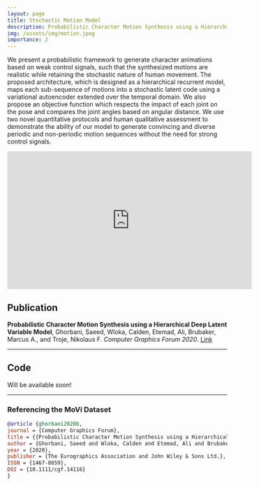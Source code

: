 ```yaml
---
layout: page
title: Stochastic Motion Model
description: Probabilistic Character Motion Synthesis using a Hierarchical Deep Latent Variable Model
img: /assets/img/motion.jpeg
importance: 2
---
```


We present a probabilistic framework to generate character animations based on weak control signals, such that the synthesized motions are realistic while retaining the stochastic nature of human movement. The proposed architecture, which is designed as a hierarchical recurrent model, maps each sub-sequence of motions into a stochastic latent code using a variational autoencoder extended over the temporal domain. We also propose an objective function which respects the impact of each joint on the pose and compares the joint angles based on angular distance. We use two novel quantitative protocols and human qualitative assessment to demonstrate the ability of our model to generate convincing and diverse periodic and non-periodic motion sequences without the need for strong control signals.


<div class="row justify-content-sm-center">
    <iframe width="560" height="315" src="https://www.youtube.com/embed/r9F74LcGC0A" frameborder="0" allow="accelerometer; autoplay; clipboard-write; encrypted-media; gyroscope; picture-in-picture" allowfullscreen></iframe>
</div>


## Publication
**Probabilistic Character Motion Synthesis using a Hierarchical Deep Latent Variable Model**, Ghorbani, Saeed, Wloka, Calden, Etemad, Ali, Brubaker, Marcus A., and Troje, Nikolaus F. *Computer Graphics Forum 2020*. [Link](http://diglib.eg.org/handle/10.1111/cgf14116)

---

## Code
Will be available soon!

---

### Referencing the MoVi Dataset

```bibtex
@article {ghorbani2020b,
journal = {Computer Graphics Forum},
title = {{Probabilistic Character Motion Synthesis using a Hierarchical Deep Latent Variable Model}},
author = {Ghorbani, Saeed and Wloka, Calden and Etemad, Ali and Brubaker, Marcus A. and Troje, Nikolaus F.},
year = {2020},
publisher = {The Eurographics Association and John Wiley & Sons Ltd.},
ISSN = {1467-8659},
DOI = {10.1111/cgf.14116}
}
```